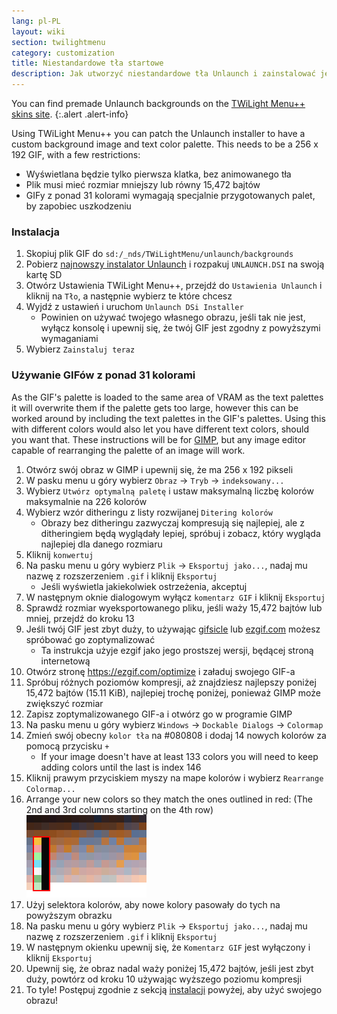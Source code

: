 ```yaml
---
lang: pl-PL
layout: wiki
section: twilightmenu
category: customization
title: Niestandardowe tła startowe
description: Jak utworzyć niestandardowe tła Unlaunch i zainstalować je za pomocą TWiLight Menu++
---
```


You can find premade Unlaunch backgrounds on the [TWiLight Menu++ skins site](https://skins.ds-homebrew.com/unlaunch/).
{:.alert .alert-info}

Using TWiLight Menu++ you can patch the Unlaunch installer to have a custom background image and text color palette. This needs to be a 256 x 192 GIF, with a few restrictions:
- Wyświetlana będzie tylko pierwsza klatka, bez animowanego tła
- Plik musi mieć rozmiar mniejszy lub równy 15,472 bajtów
- GIFy z ponad 31 kolorami wymagają specjalnie przygotowanych palet, by zapobiec uszkodzeniu

### Instalacja
1. Skopiuj plik GIF do `sd:/_nds/TWiLightMenu/unlaunch/backgrounds`
1. Pobierz [najnowszy instalator Unlaunch](https://problemkaputt.de/unlaunch.zip) i rozpakuj `UNLAUNCH.DSI` na swoją kartę SD
1. Otwórz Ustawienia TWiLight Menu++, przejdź do `Ustawienia Unlaunch` i kliknij na `Tło`, a następnie wybierz te które chcesz
1. Wyjdź z ustawień i uruchom `Unlaunch DSi Installer`
    - Powinien on używać twojego własnego obrazu, jeśli tak nie jest, wyłącz konsolę i upewnij się, że twój GIF jest zgodny z powyższymi wymaganiami
1. Wybierz `Zainstaluj teraz`

### Używanie GIFów z ponad 31 kolorami
As the GIF's palette is loaded to the same area of VRAM as the text palettes it will overwrite them if the palette gets too large, however this can be worked around by including the text palettes in the GIF's palettes. Using this with different colors would also let you have different text colors, should you want that. These instructions will be for [GIMP](https://gimp.org), but any image editor capable of rearranging the palette of an image will work.
1. Otwórz swój obraz w GIMP i upewnij się, że ma 256 x 192 pikseli
1. W pasku menu u góry wybierz `Obraz` -> `Tryb` -> `indeksowany...`
1. Wybierz `Utwórz optymalną paletę` i ustaw maksymalną liczbę kolorów maksymalnie na 226 kolorów
1. Wybierz wzór ditheringu z listy rozwijanej `Ditering kolorów`
    - Obrazy bez ditheringu zazwyczaj kompresują się najlepiej, ale z ditheringiem będą wyglądały lepiej, spróbuj i zobacz, który wygląda najlepiej dla danego rozmiaru
1. Kliknij `konwertuj`
1. Na pasku menu u góry wybierz `Plik` -> `Eksportuj jako...`, nadaj mu nazwę z rozszerzeniem `.gif` i kliknij `Eksportuj`
    - Jeśli wyświetla jakiekolwiek ostrzeżenia, akceptuj
1. W następnym oknie dialogowym wyłącz `komentarz GIF` i kliknij `Eksportuj`
1. Sprawdź rozmiar wyeksportowanego pliku, jeśli waży 15,472 bajtów lub mniej, przejdź do kroku 13
1. Jeśli twój GIF jest zbyt duży, to używając [gifsicle](http://www.lcdf.org/gifsicle/) lub [ezgif.com](https://ezgif.com/optimize) możesz spróbować go zoptymalizować
    - Ta instrukcja użyje ezgif jako jego prostszej wersji, będącej stroną internetową
1. Otwórz stronę https://ezgif.com/optimize i załaduj swojego GIF-a
1. Spróbuj różnych poziomów kompresji, aż znajdziesz najlepszy poniżej 15,472 bajtów (15.11 KiB), najlepiej trochę poniżej, ponieważ GIMP może zwiększyć rozmiar
1. Zapisz zoptymalizowanego GIF-a i otwórz go w programie GIMP
1. Na pasku menu u góry wybierz `Windows` -> `Dockable Dialogs` -> `Colormap`
1. Zmień swój obecny `kolor tła` na #080808 i dodaj 14 nowych kolorów za pomocą przycisku `+`
    - If your image doesn't have at least 133 colors you will need to keep adding colors until the last is index 146
1. Kliknij prawym przyciskiem myszy na mape kolorów i wybierz `Rearrange Colormap...`
1. Arrange your new colors so they match the ones outlined in red: (The 2nd and 3rd columns starting on the 4th row)<br> ![Paleta z poprawnymi kolorami tekstu](/assets/images/custom-unlaunch-bg/unlaunch-palette.png)
1. Użyj selektora kolorów, aby nowe kolory pasowały do tych na powyższym obrazku
1. Na pasku menu u góry wybierz `Plik` -> `Eksportuj jako...`, nadaj mu nazwę z rozszerzeniem `.gif` i kliknij `Eksportuj`
1. W następnym okienku upewnij się, że `Komentarz GIF` jest wyłączony i kliknij `Eksportuj`
1. Upewnij się, że obraz nadal waży poniżej 15,472 bajtów, jeśli jest zbyt duży, powtórz od kroku 10 używając wyższego poziomu kompresji
1. To tyle! Postępuj zgodnie z sekcją [instalacji](#installing) powyżej, aby użyć swojego obrazu!
